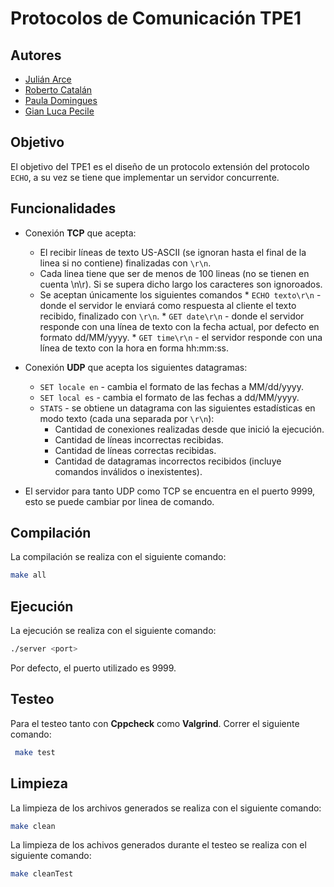 # Protocolos de Comunicación TPE1

## Autores

- [Julián Arce](https://github.com/juarce)
- [Roberto Catalán](https://github.com/rcatalan98)
- [Paula Domingues](https://github.com/pdomins)
- [Gian Luca Pecile](https://github.com/glpecile)

## Objetivo

El objetivo del TPE1 es el diseño de un protocolo extensión del protocolo `ECHO`, a su vez se tiene que implementar un servidor concurrente.

## Funcionalidades
*   Conexión **TCP** que acepta:
    *   El recibir líneas de texto US-ASCII (se ignoran hasta el final de la linea si no contiene) finalizadas con `\r\n`.
    *   Cada linea tiene que ser de menos de 100 lineas (no se tienen en cuenta \n\r). Si se supera dicho largo los caracteres son ignoroados.
    *    Se aceptan únicamente los siguientes comandos
        *   `ECHO texto\r\n` - donde el servidor le enviará como respuesta al cliente el texto recibido, finalizado con `\r\n`.
        *   `GET date\r\n` - donde el servidor responde con una línea de texto con la fecha actual, por defecto en formato dd/MM/yyyy.
        *   `GET time\r\n` - el servidor responde con una línea de texto con la hora en forma hh:mm:ss.

*   Conexión **UDP** que acepta los siguientes datagramas:
    *   `SET locale en` - cambia el formato de las fechas a MM/dd/yyyy.
    *   `SET local es` - cambia el formato de las fechas a dd/MM/yyyy.
    *   `STATS` - se obtiene un datagrama con las siguientes estadísticas en modo texto (cada una separada por `\r\n`):
        *   Cantidad de conexiones realizadas desde que inició la ejecución.
        *   Cantidad de líneas incorrectas recibidas.
        *   Cantidad de líneas correctas recibidas.
        *   Cantidad de datagramas incorrectos recibidos (incluye comandos inválidos o inexistentes).
*   El servidor para tanto UDP como TCP se encuentra en el puerto 9999, esto se puede cambiar por linea de comando.


## Compilación

La compilación se realiza con el siguiente comando:

```bash
make all
```

## Ejecución

La ejecución se realiza con el siguiente comando:

```bash
./server <port>
```
Por defecto, el puerto utilizado es 9999.

## Testeo
Para el testeo tanto con **Cppcheck** como **Valgrind**. Correr el siguiente comando:

```bash
 make test
```


## Limpieza

La limpieza de los archivos generados se realiza con el siguiente comando:

```bash
make clean
```
La limpieza de los achivos generados durante el testeo se realiza con el siguiente comando:

```bash
make cleanTest
```